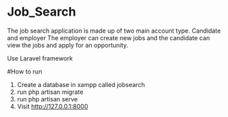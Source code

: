 # Job_Search

The job search application is made up of two main account type. 
Candidate and employer
The employer can create new jobs and the candidate can view the jobs and apply for an opportunity.

Use Laravel framework

#How to run
1. Create a database in xampp called jobsearch
2. run php artisan migrate
3. run php artisan serve
4. Visit http://127.0.0.1:8000
